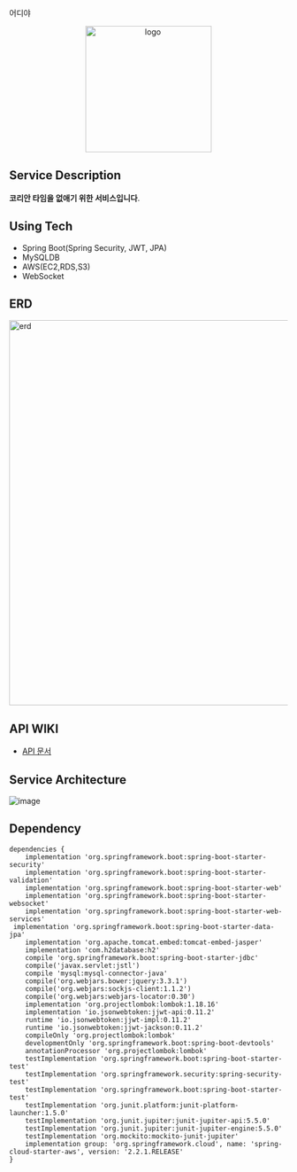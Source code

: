 어디야
<div align="center">
<img width="228" alt="logo" src="https://user-images.githubusercontent.com/63579113/119791189-8d3e0a00-bf0f-11eb-943c-be697b653ce1.png">
</div>


 ## Service Description 
 **코리안 타임을 없애기 위한 서비스입니다**. 

 ## Using Tech
 - Spring Boot(Spring Security, JWT, JPA)
 - MySQLDB
 - AWS(EC2,RDS,S3) 
 - WebSocket 

## ERD 
<img width="695" alt="erd" src="https://user-images.githubusercontent.com/63579113/120812992-7428ff00-c588-11eb-9179-de157338a685.png">

 ## API WIKI 
- [API 문서](https://github.com/Yboyu0u/WhereYouAt_API/wiki)

## Service Architecture 
![image](https://user-images.githubusercontent.com/63579113/121895281-01bfd800-cd5b-11eb-8501-6ce0a479f47a.png)

## Dependency
```
dependencies {
	implementation 'org.springframework.boot:spring-boot-starter-security'
	implementation 'org.springframework.boot:spring-boot-starter-validation'
	implementation 'org.springframework.boot:spring-boot-starter-web'
	implementation 'org.springframework.boot:spring-boot-starter-websocket'
	implementation 'org.springframework.boot:spring-boot-starter-web-services'
 implementation 'org.springframework.boot:spring-boot-starter-data-jpa'
	implementation 'org.apache.tomcat.embed:tomcat-embed-jasper'
	implementation 'com.h2database:h2'
	compile 'org.springframework.boot:spring-boot-starter-jdbc'
	compile('javax.servlet:jstl')
	compile 'mysql:mysql-connector-java'
	compile('org.webjars.bower:jquery:3.3.1')
	compile('org.webjars:sockjs-client:1.1.2')
	compile('org.webjars:webjars-locator:0.30')
	implementation 'org.projectlombok:lombok:1.18.16'
	implementation 'io.jsonwebtoken:jjwt-api:0.11.2'
	runtime 'io.jsonwebtoken:jjwt-impl:0.11.2'
	runtime 'io.jsonwebtoken:jjwt-jackson:0.11.2'
	compileOnly 'org.projectlombok:lombok'
	developmentOnly 'org.springframework.boot:spring-boot-devtools'
	annotationProcessor 'org.projectlombok:lombok'
	testImplementation 'org.springframework.boot:spring-boot-starter-test'
	testImplementation 'org.springframework.security:spring-security-test'
	testImplementation 'org.springframework.boot:spring-boot-starter-test'
	testImplementation 'org.junit.platform:junit-platform-launcher:1.5.0'
	testImplementation 'org.junit.jupiter:junit-jupiter-api:5.5.0'
	testImplementation 'org.junit.jupiter:junit-jupiter-engine:5.5.0'
	testImplementation 'org.mockito:mockito-junit-jupiter'
	implementation group: 'org.springframework.cloud', name: 'spring-cloud-starter-aws', version: '2.2.1.RELEASE'
}

```
